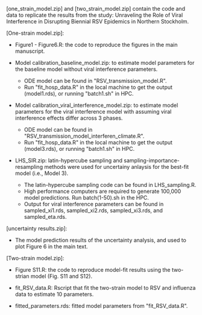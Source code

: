 [one_strain_model.zip] and [two_strain_model.zip] contain the code and data to replicate the results from the study: Unraveling the Role of Viral Interference in Disrupting Biennial RSV Epidemics in Northern Stockholm.

[One-strain model.zip]: 

* Figure1 - Figure6.R: the code to reproduce the figures in the main manuscript.

* Model calibration_baseline_model.zip: to estimate model parameters for the baseline model without viral interference parameters.
   * ODE model can be found in "RSV_transmission_model.R".
   * Run "fit_hosp_data.R" in the local machine to get the output (model1.rds), or running "batch1.sh" in HPC.

* Model calibration_viral_interference_model.zip: to estimate model parameters for the viral interference model with assuming viral interference effects differ across 3 phases.
   * ODE model can be found in "RSV_transmission_model_interferen_climate.R".
   * Run "fit_hosp_data.R" in the local machine to get the output (model3.rds), or running "batch1.sh" in HPC.

* LHS_SIR.zip: latin-hypercube sampling and sampling-importance-resampling methods were used for uncertainy anlaysis for the best-fit model (i.e., Model 3).
  * The latin-hypercube sampling code can be found in LHS_sampling.R.
  * High performance computers are required to generate 100,000 model predictions. Run batch(1-50).sh in the HPC.
  * Output for viral interference parameters can be found in sampled_xi1.rds, sampled_xi2.rds, sampled_xi3.rds, and sampled_eta.rds.

[uncertainty results.zip]: 

* The model prediction results of the uncertainty analysis, and used to plot Figure 6 in the main text.


[Two-strain model.zip]: 

* Figure S11.R: the code to reproduce model-fit results using the two-strian model (Fig. S11 and S12). 

* fit_RSV_data.R: Rscript that fit the two-strain model to RSV and influenza data to estimate 10 parameters. 

* fitted_parameters.rds: fitted model parameters from "fit_RSV_data.R". 
